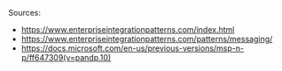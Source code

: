 Sources:
* https://www.enterpriseintegrationpatterns.com/index.html 
* https://www.enterpriseintegrationpatterns.com/patterns/messaging/
* https://docs.microsoft.com/en-us/previous-versions/msp-n-p/ff647309(v=pandp.10)